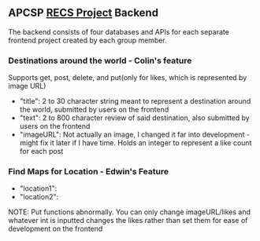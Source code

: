 ## APCSP [RECS Project](https://github.com/raunak2007/RECS-repo) Backend
The backend consists of four databases and APIs for each separate frontend project created by each group member. 

### Destinations around the world - Colin's feature

Supports get, post, delete, and put(only for likes, which is represented by image URL)

- "title": 2 to 30 character string meant to represent a destination around the world, submitted by users on the frontend
- "text": 2 to 800 character review of said destination, also submitted by users on the frontend
- "imageURL": Not actually an image, I changed it far into development - might fix it later if I have time. Holds an integer to represent a like count for each post

### Find Maps for Location - Edwin's Feature

- "location1": 
- "location2":

NOTE: Put functions abnormally. You can only change imageURL/likes and whatever int is inputted changes the likes rather than set them for ease of development on the frontend
